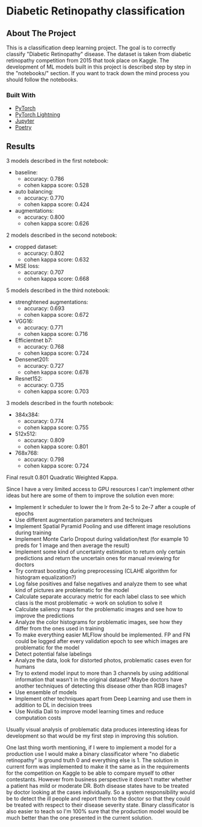 <div id="top"></div>

# Diabetic Retinopathy classification

## About The Project

This is a classification deep learning project. The goal is to correctly classify "Diabetic Retinopathy" disease. The dataset is taken from diabetic retinopathy competition from 2015 that took place on Kaggle. The development of ML models built in this project is described step by step in the "notebooks/" section. If you want to track down the mind process you should follow the notebooks.

### Built With

* [PyTorch](https://pytorch.org/)
* [PyTorch Lightning](https://www.pytorchlightning.ai/)
* [Jupyter](https://jupyter.org/)
* [Poetry](https://python-poetry.org/)

## Results

3 models described in the first notebook:
* baseline:
    * accuracy: 0.786
    * cohen kappa score: 0.528
* auto balancing:
    * accuracy: 0.770
    * cohen kappa score: 0.424
* augmentations:
    * accuracy: 0.800
    * cohen kappa score: 0.626

2 models described in the second notebook:
* cropped dataset:
    * accuracy: 0.802
    * cohen kappa score: 0.632
* MSE loss:
    * accuracy: 0.707
    * cohen kappa score: 0.668

5 models described in the third notebook:
* strenghtened augmentations:
    * accuracy: 0.693
    * cohen kappa score: 0.672
* VGG16:
    * accuracy: 0.771
    * cohen kappa score: 0.716
* Efficientnet b7:
    * accuracy: 0.768
    * cohen kappa score: 0.724
* Densenet201:
    * accuracy: 0.727
    * cohen kappa score: 0.678
* Resnet152:
    * accuracy: 0.735
    * cohen kappa score: 0.703

3 models described in the fourth notebook:
* 384x384:
    * accuracy: 0.774
    * cohen kappa score: 0.755
* 512x512:
    * accuracy: 0.809
    * cohen kappa score: 0.801
* 768x768:
    * accuracy: 0.798
    * cohen kappa score: 0.724

Final result 0.801 Quadratic Weighted Kappa.

Since I have a very limited access to GPU resources I can't implement other ideas but here are some of them to improve the solution even more:
* Implement lr scheduler to lower the lr from 2e-5 to 2e-7 after a couple of epochs
* Use different augmentation parameters and techniques
* Implement Spatial Pyramid Pooling and use different image resolutions during training
* Implement Monte Carlo Dropout during validation/test (for example 10 preds for 1 image and then average the result)
* Implement some kind of uncertainty estimation to return only certain predictions and return the uncertain ones for manual reviewing for doctors
* Try contrast boosting during preprocessing (CLAHE algorithm for histogram equalization?)
* Log false positives and false negatives and analyze them to see what kind of pictures are problematic for the model
* Calculate separate accuracy metric for each label class to see which class is the most problematic -> work on solution to solve it
* Calculate saliency maps for the problematic images and see how to improve the predictions
* Analyze the color histograms for problematic images, see how they differ from the ones used in training
* To make everything easier MLFlow should be implemented. FP and FN could be logged after every validation epoch to see which images are problematic for the model
* Detect potential false labelings
* Analyze the data, look for distorted photos, problematic cases even for humans
* Try to extend model input to more than 3 channels by using additional information that wasn't in the original dataset? Maybe doctors have another techniques of detecting this disease other than RGB images?
* Use ensemble of models
* Implement other techniques apart from Deep Learning and use them in addition to DL in decision trees
* Use Nvidia Dali to improve model learning times and reduce computation costs

Usually visual analysis of problematic data produces interesting ideas for development so that would be my first step in improving this solution.

One last thing worth mentioning, if I were to implement a model for a production use I would make a binary classificator where "no diabetic retinopathy" is ground truth 0 and everything else is 1. The solution in current form was implemented to make it the same as in the requirements for the competition on Kaggle to be able to compare myself to other contestants. However from business perspective it doesn't matter whether a patient has mild or moderate DR. Both disease states have to be treated by doctor looking at the cases individually. So a system responsibility would be to detect the ill people and report them to the doctor so that they could be treated with respect to their disease severity state. Binary classificator is also easier to teach so I'm 100% sure that the production model would be much better than the one presented in the current solution.